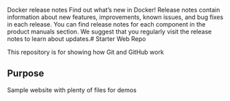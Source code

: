 Docker release notes
Find out what’s new in Docker! Release notes contain information about new features, improvements, known issues, and bug fixes in each release. You can find release notes for each component in the product manuals section. We suggest that you regularly visit the release notes to learn about updates.# Starter Web Repo

This repository is for showing how Git and GitHub work

## Purpose

Sample website with plenty of files for demos
